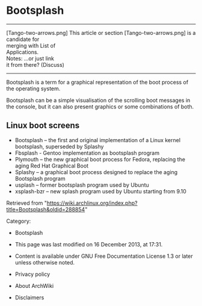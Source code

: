 Bootsplash
==========

  ------------------------ ------------------------ ------------------------
  [Tango-two-arrows.png]   This article or section  [Tango-two-arrows.png]
                           is a candidate for       
                           merging with List of     
                           Applications.            
                           Notes: ...or just link   
                           it from there? (Discuss) 
  ------------------------ ------------------------ ------------------------

Bootsplash is a term for a graphical representation of the boot process
of the operating system.

Bootsplash can be a simple visualisation of the scrolling boot messages
in the console, but it can also present graphics or some combinations of
both.

Linux boot screens
------------------

-   Bootsplash – the first and original implementation of a Linux kernel
    bootsplash, superseded by Splashy
-   Fbsplash - Gentoo implementation as bootsplash program
-   Plymouth – the new graphical boot process for Fedora, replacing the
    aging Red Hat Graphical Boot
-   Splashy – a graphical boot process designed to replace the aging
    Bootsplash program
-   usplash – former bootsplash program used by Ubuntu
-   xsplash-bzr – new splash program used by Ubuntu starting from 9.10

Retrieved from
"https://wiki.archlinux.org/index.php?title=Bootsplash&oldid=288854"

Category:

-   Bootsplash

-   This page was last modified on 16 December 2013, at 17:31.
-   Content is available under GNU Free Documentation License 1.3 or
    later unless otherwise noted.
-   Privacy policy
-   About ArchWiki
-   Disclaimers
